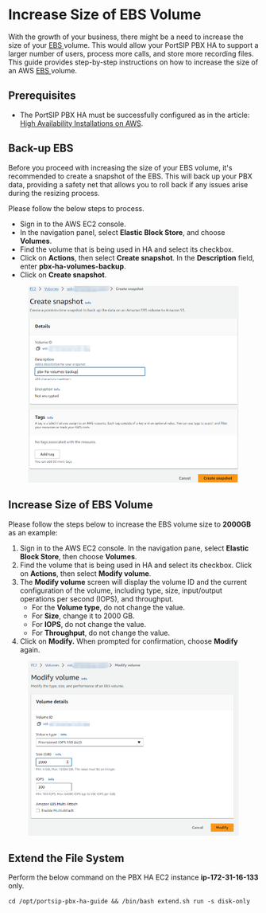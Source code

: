# Increase Size of EBS Volume

With the growth of your business, there might be a need to increase the size of your [EBS ](https://docs.aws.amazon.com/AWSEC2/latest/UserGuide/AmazonEBS.html)volume. This would allow your PortSIP PBX HA to support a larger number of users, process more calls, and store more recording files. This guide provides step-by-step instructions on how to increase the size of an AWS [EBS ](https://docs.aws.amazon.com/AWSEC2/latest/UserGuide/AmazonEBS.html)volume.

## Prerequisites

* The PortSIP PBX HA must be successfully configured as in the article: [High Availability Installations on AWS](high-availability-installations-on-aws.md).

## **Back-up EBS**&#x20;

Before you proceed with increasing the size of your EBS volume, it's recommended to create a snapshot of the EBS. This will back up your PBX data, providing a safety net that allows you to roll back if any issues arise during the resizing process.

Please follow the below steps to process.

* Sign in to the AWS EC2 console.&#x20;
* In the navigation panel, select **Elastic Block Store**, and choose **Volumes**. &#x20;
* Find the volume that is being used in HA and select its checkbox.&#x20;
* Click on **Actions**, then select **Create snapshot**. In the **Description** field, enter **pbx-ha-volumes-backup**.&#x20;
* Click on **Create snapshot**.

<figure><img src="../../../.gitbook/assets/aws-ha-16.png" alt=""><figcaption></figcaption></figure>

## Increase Size of EBS Volume

Please follow the steps below to increase the EBS volume size to **2000GB** as an example:

1. Sign in to the AWS EC2 console. In the navigation pane, select **Elastic Block Store**, then choose **Volumes**.&#x20;
2. Find the volume that is being used in HA and select its checkbox. Click on **Actions**, then select **Modify volume**.&#x20;
3. The **Modify volume** screen will display the volume ID and the current configuration of the volume, including type, size, input/output operations per second (IOPS), and throughput.&#x20;
   * For the **Volume type**, do not change the value.
   * For **Size**, change it to 2000 GB.&#x20;
   * For **IOPS**, do not change the value.&#x20;
   * For **Throughput**, do not change the value.&#x20;
4. Click on **Modify.** When prompted for confirmation, choose **Modify** again.

<figure><img src="../../../.gitbook/assets/aws-ha-17.png" alt=""><figcaption></figcaption></figure>

## Extend the File System <a href="#extend-the-file-system" id="extend-the-file-system"></a>

Perform the below command on the PBX HA EC2 instance **ip-172-31-16-133** only.

```
cd /opt/portsip-pbx-ha-guide && /bin/bash extend.sh run -s disk-only
```



